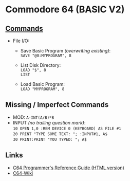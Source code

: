 Commodore 64 (BASIC V2)
============

[Commands](https://www.c64-wiki.com/wiki/C64-Commands)
----------

* File I/O:
  - Save Basic Program _(overwriting existing)_:  
    `SAVE "@0:MYPROGRAM", 8`

  - List Disk Directory:  
    `LOAD "$", 8`  
    `LIST`

  - Load Basic Program:  
    `LOAD "MYPROGRAM", 8`


Missing / Imperfect Commands
----------------------------

* MOD: `A-INT(A/B)*B`
* INPUT _(no trailing question mark)_:    
  `10 OPEN 1,0 :REM DEVICE 0 (KEYBOARD) AS FILE #1`  
  `20 PRINT "TYPE SOME TEXT: "; :INPUT#1, A$`  
  `30 PRINT:PRINT "YOU TYPED: "; A$`


Links
-----

* [C64 Programmer's Reference Guide (HTML version)](https://www.devili.iki.fi/Computers/Commodore/C64/Programmers_Reference/page_iii.html)
* [C64-Wiki](https://www.c64-wiki.com/wiki/Portal:Coding_languages)
